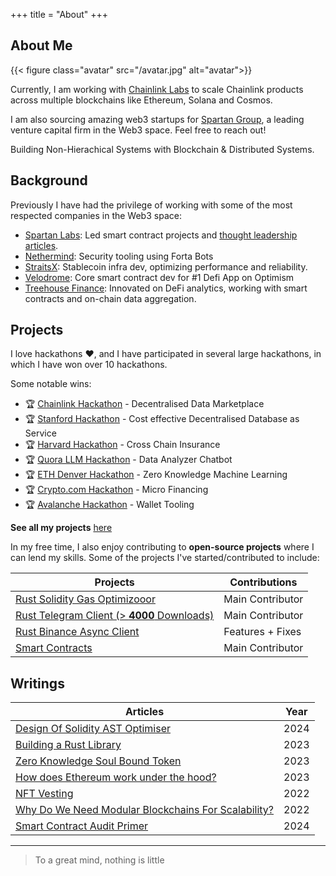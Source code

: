 +++
title = "About"
+++

## About Me

{{< figure class="avatar" src="/avatar.jpg" alt="avatar">}}

Currently, I am working with [Chainlink Labs](https://chain.link/) to scale Chainlink products across multiple blockchains like Ethereum, Solana and Cosmos.

I am also sourcing amazing web3 startups for [Spartan Group](https://www.spartangroup.io/), a leading venture capital firm in the Web3 space. Feel free to reach out!

Building Non-Hierachical Systems with Blockchain & Distributed Systems. 

## Background

Previously I have had the privilege of working with some of the most respected companies in the Web3 space:

- [Spartan Labs](https://www.spartangroup.io/): Led smart contract projects and [thought leadership articles](https://medium.com/@spartanlabs).
- [Nethermind](https://www.nethermind.io/): Security tooling using Forta Bots
- [StraitsX](https://straitsx.com/): Stablecoin infra dev, optimizing performance and reliability.
- [Velodrome](https://velodrome.finance/): Core smart contract dev for #1 Defi App on Optimism
- [Treehouse Finance](https://www.treehouse.finance/): Innovated on DeFi analytics, working with smart contracts and on-chain data aggregation.

## Projects

I love hackathons ❤️, and I have participated in several large hackathons, in which I have won over 10 hackathons. 

Some notable wins:

- 🏆 [Chainlink Hackathon](https://devpost.com/software/silas-avery-yong-kang) - Decentralised Data Marketplace
- 🏆 [Stanford Hackathon](https://devpost.com/software/controldb) - Cost effective Decentralised Database as Service
- 🏆 [Harvard Hackathon](https://www.notion.so/yongkangchia/Cross-chain-Insurance-Harvard-Blockchain-Hack-Winner-3aeb7eb48da4491b868c7d2ae69fd0a6) - Cross Chain Insurance
- 🏆 [Quora LLM Hackathon](https://poe.com/DataAnalyzer) - Data Analyzer Chatbot
- 🏆 [ETH Denver Hackathon](https://www.gelk.in/) - Zero Knowledge Machine Learning
- 🏆 [Crypto.com Hackathon](https://www.notion.so/yongkangchia/f253051d42da4602a936f5c7f406b433?v=8aa370ed01ab44e1830275f58ca04521&p=7c323fca064e44dba93912faa83dab85&pm=c) - Micro Financing
- 🏆 [Avalanche Hackathon](https://www.notion.so/yongkangchia/Derisk-AVAX-Hackathon-Winner-febf80966ec14c8984bfa848a0f4a2f7) - Wallet Tooling

**See all my projects** [here](https://www.notion.so/yongkangchia/f253051d42da4602a936f5c7f406b433?v=8aa370ed01ab44e1830275f58ca04521)

In my free time, I also enjoy contributing to **open-source projects** where I can lend my skills. Some of the projects I've started/contributed to include:

| Projects                                                                                     | Contributions    |
| -------------------------------------------------------------------------------------------- | ---------------- |
| [Rust Solidity Gas Optimizooor](https://github.com/ExtremelySunnyYK/Solidity-Gas-Optimizoor) | Main Contributor |
| [Rust Telegram Client (> **4000** Downloads)](https://crates.io/crates/rustygram)                 | Main Contributor |
| [Rust Binance Async Client](https://crates.io/crates/rustygram)                              | Features + Fixes |
| [Smart Contracts](https://github.com/SpartanLabsXyz/spartanlabs-contracts)                   | Main Contributor |

## Writings

| Articles                                                                                                                                                                    | Year |
| --------------------------------------------------------------------------------------------------------------------------------------------------------------------------- | ---- |
| [Design Of Solidity AST Optimiser](https://medium.com/@extremelysunnyyk/from-idea-to-implementation-creating-a-solidity-gas-optimizer-for-smart-contracts-0a103c2bfd24?postPublishedType=repub)                                                                                                                                                      | 2024 |
| [Building a Rust Library](https://extremelysunnyyk.medium.com/my-experience-building-a-rust-library-rustygram-a217d635924b)                                                 | 2023 |
| [Zero Knowledge Soul Bound Token](https://medium.com/the-spartan-group/the-construction-of-the-soul-part-3-soulbound-token-with-zk-snark-implementation-900d808b9e79)       | 2023 |
| [How does Ethereum work under the hood?](https://extremelysunnyyk.medium.com/how-does-ethereum-work-under-the-hood-understanding-evm-basics-in-simple-english-bdba2d888d63) | 2023 |
| [NFT Vesting](https://medium.com/the-spartan-group/nft-vesting-with-time-locks-b7932b186a6e)                                                                                | 2022 |
| [Why Do We Need Modular Blockchains For Scalability?](https://medium.com/coinmonks/why-we-need-modular-blockchains-for-scalability-276f4d724b0e)                            | 2022 |
| [Smart Contract Audit Primer](https://extremelysunnyyk.medium.com/preparing-for-a-comprehensive-smart-contract-audit-a-primer-56427c725b0b)                                 | 2024 |

---

> To a great mind, nothing is little
